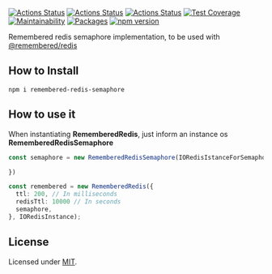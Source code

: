 [![Actions Status](https://github.com/Codibre/remembered-redis-semaphore/workflows/build/badge.svg)](https://github.com/Codibre/remembered-redis-semaphore/actions)
[![Actions Status](https://github.com/Codibre/remembered-redis-semaphore/workflows/test/badge.svg)](https://github.com/Codibre/remembered-redis-semaphore/actions)
[![Actions Status](https://github.com/Codibre/remembered-redis-semaphore/workflows/lint/badge.svg)](https://github.com/Codibre/remembered-redis-semaphore/actions)
[![Test Coverage](https://api.codeclimate.com/v1/badges/3b88781ef0ec77d6fae0/test_coverage)](https://codeclimate.com/github/Codibre/remembered-redis-semaphore/test_coverage)
[![Maintainability](https://api.codeclimate.com/v1/badges/3b88781ef0ec77d6fae0/maintainability)](https://codeclimate.com/github/Codibre/remembered-redis-semaphore/maintainability)
[![Packages](https://david-dm.org/Codibre/remembered-redis-semaphore.svg)](https://david-dm.org/Codibre/remembered-redis-semaphore)
[![npm version](https://badge.fury.io/js/%40remembered-redis%2Fredis-semaphore.svg)](https://badge.fury.io/js/%40remembered-redis%2Fredis-semaphore)

Remembered redis semaphore implementation, to be used with [@remembered/redis](https://www.npmjs.com/package/@remembered/redis)

## How to Install

```
npm i remembered-redis-semaphore
```

## How to use it

When instantiating **RememberedRedis**, just inform an instance os **RememberedRedisSemaphore**

```ts
const semaphore = new RememberedRedisSemaphore(IORedisIstanceForSemaphore, {

})

const remembered = new RememberedRedis({
  ttl: 200, // In milliseconds
  redisTtl: 10000 // In seconds
  semaphore,
}, IORedisInstance);
```

## License

Licensed under [MIT](https://en.wikipedia.org/wiki/MIT_License).

